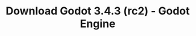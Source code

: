 ---
# Generated by /scripts/js/download_archive_generator !!! do not edit by hand !!!
title: 'Download Godot 3.4.3 (rc2) - Godot Engine'
type: 'download/archive'
name: '3.4.3'
flavor: 'rc2'
release_date: '2022-02-17T03:00:00-00:00'
release_notes: '/article/release-candidate-godot-3-4-3-rc-2/'
links:
  android.apk:
    name: 'android.apk'
    title: 'Android'
    caption: 'Universal APK (ARM64 + ARMv7 + x86_64 + x86)'
    tags:
      - 'APK download'
      - 'ARM64/v7'
      - 'x86 (64 & 32 bit)'
    hosts:
      github_builds:
        regular: 'https://github.com/godotengine/godot-builds/releases/download/3.4.3-rc2/Godot_v3.4.3-rc2_android_editor.apk'
        mono: '#'
      github:
        regular: 'https://github.com/godotengine/godot/releases/download/3.4.3-rc2/Godot_v3.4.3-rc2_android_editor.apk'
        mono: '#'
  macos.universal:
    name: 'macos.universal'
    title: 'macOS'
    caption: 'Universal (x86_64 + Apple Silicon)'
    tags:
      - 'Intel/Apple Silicon'
      - '64 bit'
    hosts:
      github_builds:
        regular: 'https://github.com/godotengine/godot-builds/releases/download/3.4.3-rc2/Godot_v3.4.3-rc2_osx.universal.zip'
        mono: 'https://github.com/godotengine/godot-builds/releases/download/3.4.3-rc2/Godot_v3.4.3-rc2_mono_osx.universal.zip'
      github:
        regular: 'https://github.com/godotengine/godot/releases/download/3.4.3-rc2/Godot_v3.4.3-rc2_osx.universal.zip'
        mono: 'https://github.com/godotengine/godot/releases/download/3.4.3-rc2/Godot_v3.4.3-rc2_mono_osx.universal.zip'
  windows.64:
    name: 'windows.64'
    title: 'Windows'
    caption: 'Standard (x86_64)'
    tags:
      - '64 bit'
    hosts:
      github_builds:
        regular: 'https://github.com/godotengine/godot-builds/releases/download/3.4.3-rc2/Godot_v3.4.3-rc2_win64.exe.zip'
        mono: 'https://github.com/godotengine/godot-builds/releases/download/3.4.3-rc2/Godot_v3.4.3-rc2_mono_win64.zip'
      github:
        regular: 'https://github.com/godotengine/godot/releases/download/3.4.3-rc2/Godot_v3.4.3-rc2_win64.exe.zip'
        mono: 'https://github.com/godotengine/godot/releases/download/3.4.3-rc2/Godot_v3.4.3-rc2_mono_win64.zip'
  linux_server.headless.64:
    name: 'linux_server.headless.64'
    title: 'Linux Server'
    caption: 'Headless (x86_64)'
    tags:
      - '64 bit'
      - 'Headless'
    hosts:
      github_builds:
        regular: 'https://github.com/godotengine/godot-builds/releases/download/3.4.3-rc2/Godot_v3.4.3-rc2_linux_headless.64.zip'
        mono: 'https://github.com/godotengine/godot-builds/releases/download/3.4.3-rc2/Godot_v3.4.3-rc2_mono_linux_headless_64.zip'
      github:
        regular: 'https://github.com/godotengine/godot/releases/download/3.4.3-rc2/Godot_v3.4.3-rc2_linux_headless.64.zip'
        mono: 'https://github.com/godotengine/godot/releases/download/3.4.3-rc2/Godot_v3.4.3-rc2_mono_linux_headless_64.zip'
  web:
    name: 'web'
    title: 'Web editor'
    caption: ''
    tags:
      - 'Self-hosted'
      - 'Cross-platform'
    hosts:
      github_builds:
        regular: 'https://github.com/godotengine/godot-builds/releases/download/3.4.3-rc2/Godot_v3.4.3-rc2_web_editor.zip'
        mono: '#'
      github:
        regular: 'https://github.com/godotengine/godot/releases/download/3.4.3-rc2/Godot_v3.4.3-rc2_web_editor.zip'
        mono: '#'
  linux.64:
    name: 'linux.64'
    title: 'Linux'
    caption: 'Standard (x86_64)'
    tags:
      - '64 bit'
    hosts:
      github_builds:
        regular: 'https://github.com/godotengine/godot-builds/releases/download/3.4.3-rc2/Godot_v3.4.3-rc2_x11.64.zip'
        mono: 'https://github.com/godotengine/godot-builds/releases/download/3.4.3-rc2/Godot_v3.4.3-rc2_mono_x11_64.zip'
      github:
        regular: 'https://github.com/godotengine/godot/releases/download/3.4.3-rc2/Godot_v3.4.3-rc2_x11.64.zip'
        mono: 'https://github.com/godotengine/godot/releases/download/3.4.3-rc2/Godot_v3.4.3-rc2_mono_x11_64.zip'
  linux.32:
    name: 'linux.32'
    title: 'Linux'
    caption: 'Standard (x86)'
    tags:
      - '32 bit'
    hosts:
      github_builds:
        regular: 'https://github.com/godotengine/godot-builds/releases/download/3.4.3-rc2/Godot_v3.4.3-rc2_x11.32.zip'
        mono: 'https://github.com/godotengine/godot-builds/releases/download/3.4.3-rc2/Godot_v3.4.3-rc2_mono_x11_32.zip'
      github:
        regular: 'https://github.com/godotengine/godot/releases/download/3.4.3-rc2/Godot_v3.4.3-rc2_x11.32.zip'
        mono: 'https://github.com/godotengine/godot/releases/download/3.4.3-rc2/Godot_v3.4.3-rc2_mono_x11_32.zip'
  windows.32:
    name: 'windows.32'
    title: 'Windows'
    caption: 'Standard (x86)'
    tags:
      - '32 bit'
    hosts:
      github_builds:
        regular: 'https://github.com/godotengine/godot-builds/releases/download/3.4.3-rc2/Godot_v3.4.3-rc2_win32.exe.zip'
        mono: 'https://github.com/godotengine/godot-builds/releases/download/3.4.3-rc2/Godot_v3.4.3-rc2_mono_win32.zip'
      github:
        regular: 'https://github.com/godotengine/godot/releases/download/3.4.3-rc2/Godot_v3.4.3-rc2_win32.exe.zip'
        mono: 'https://github.com/godotengine/godot/releases/download/3.4.3-rc2/Godot_v3.4.3-rc2_mono_win32.zip'
  linux_server.64:
    name: 'linux_server.64'
    title: 'Linux Server'
    caption: 'Standard (x86_64)'
    tags:
      - '64 bit'
    hosts:
      github_builds:
        regular: 'https://github.com/godotengine/godot-builds/releases/download/3.4.3-rc2/Godot_v3.4.3-rc2_linux_server.64.zip'
        mono: 'https://github.com/godotengine/godot-builds/releases/download/3.4.3-rc2/Godot_v3.4.3-rc2_mono_linux_server_64.zip'
      github:
        regular: 'https://github.com/godotengine/godot/releases/download/3.4.3-rc2/Godot_v3.4.3-rc2_linux_server.64.zip'
        mono: 'https://github.com/godotengine/godot/releases/download/3.4.3-rc2/Godot_v3.4.3-rc2_mono_linux_server_64.zip'
  aar_library:
    name: 'aar_library'
    title: 'AAR library'
    caption: ''
    tags:
      - 'Android plugins'
      - 'Java'
      - 'Kotlin'
    hosts:
      github_builds:
        regular: 'https://github.com/godotengine/godot-builds/releases/download/3.4.3-rc2/godot-lib.3.4.3.rc2.release.aar'
        mono: 'https://github.com/godotengine/godot-builds/releases/download/3.4.3-rc2/godot-lib.3.4.3.rc2.mono.release.aar'
      github:
        regular: 'https://github.com/godotengine/godot/releases/download/3.4.3-rc2/godot-lib.3.4.3.rc2.release.aar'
        mono: 'https://github.com/godotengine/godot/releases/download/3.4.3-rc2/godot-lib.3.4.3.rc2.mono.release.aar'
  templates:
    name: 'templates'
    title: 'Export templates'
    caption: ''
    tags:
      - 'Used to export your games to all supported platforms'
    hosts:
      github_builds:
        regular: 'https://github.com/godotengine/godot-builds/releases/download/3.4.3-rc2/Godot_v3.4.3-rc2_export_templates.tpz'
        mono: 'https://github.com/godotengine/godot-builds/releases/download/3.4.3-rc2/Godot_v3.4.3-rc2_mono_export_templates.tpz'
      github:
        regular: 'https://github.com/godotengine/godot/releases/download/3.4.3-rc2/Godot_v3.4.3-rc2_export_templates.tpz'
        mono: 'https://github.com/godotengine/godot/releases/download/3.4.3-rc2/Godot_v3.4.3-rc2_mono_export_templates.tpz'
primaryPlatforms:
  - 'android.apk'
  - 'macos.universal'
  - 'windows.64'
  - 'linux_server.headless.64'
  - 'web'
  - 'templates'
---